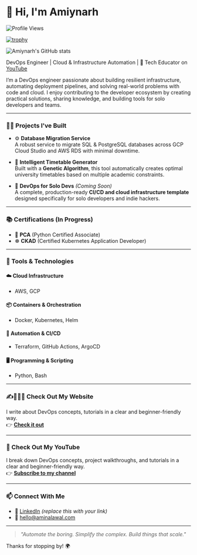 # 👋 Hi, I'm Amiynarh

![Profile Views](https://komarev.com/ghpvc/?username=Amiynarh&color=blue)

[![trophy](https://github-profile-trophy.vercel.app/?username=Amiynarh&theme=darkhub&column=7)](https://github.com/ryo-ma/github-profile-trophy)

![Amiynarh's GitHub stats](https://github-readme-stats.vercel.app/api?username=Amiynarh&show_icons=true&theme=github_dark)


DevOps Engineer | Cloud & Infrastructure Automation | 🎥 Tech Educator on [YouTube](https://youtube.com/@aminalawal3999)

I’m a DevOps engineer passionate about building resilient infrastructure, automating deployment pipelines, and solving real-world problems with code and cloud. I enjoy contributing to the developer ecosystem by creating practical solutions, sharing knowledge, and building tools for solo developers and teams.

---

### 🧑‍💻 Projects I've Built

- ⚙️ **Database Migration Service**  
  A robust service to migrate SQL & PostgreSQL databases across GCP Cloud Studio and AWS RDS with minimal downtime.

- 📅 **Intelligent Timetable Generator**  
  Built with a **Genetic Algorithm**, this tool automatically creates optimal university timetables based on multiple academic constraints.

- 🔧 **DevOps for Solo Devs** *(Coming Soon)*  
  A complete, production-ready **CI/CD and cloud infrastructure template** designed specifically for solo developers and indie hackers.

---

### 📚 Certifications (In Progress)

- 🎯 **PCA** (Python Certified Associate)  
- ☸️ **CKAD** (Certified Kubernetes Application Developer)

---

### 🧰 Tools & Technologies

#### ☁️ Cloud Infrastructure
- AWS, GCP

#### 📦 Containers & Orchestration
- Docker, Kubernetes, Helm

#### 🔁 Automation & CI/CD
- Terraform, GitHub Actions, ArgoCD

#### 🖥️ Programming & Scripting
- Python, Bash

---

### ✍👩🏽‍💻 Check Out My Website

I write about DevOps concepts, tutorials in a clear and beginner-friendly way.  
👉 [**Check it out**](https://aminalawal.com)

---
### 🎥 Check Out My YouTube

I break down DevOps concepts, project walkthroughs, and tutorials in a clear and beginner-friendly way.  
👉 [**Subscribe to my channel**](https://youtube.com/@aminalawal3999)

---

### 📫 Connect With Me

- 🔗 [LinkedIn](https://linkedin.com/in/aminalawalofficial) *(replace this with your link)*
- 📧 hello@aminalawal.com

---

> *"Automate the boring. Simplify the complex. Build things that scale."*

Thanks for stopping by! 🌍
